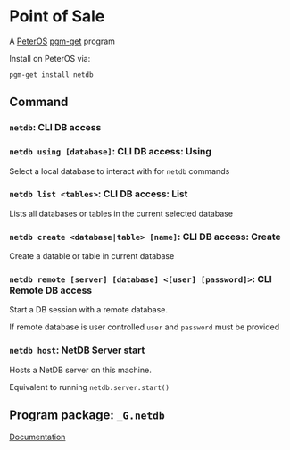 # Point of Sale

A [PeterOS](https://github.com/Platratio34/peterOS) [pgm-get](https://github.com/peterOS-pgm-get/pgm-get) program

Install on PeterOS via:
```console
pgm-get install netdb
```

## Command

### `netdb`: CLI DB access

### `netdb using [database]`: CLI DB access: Using
Select a local database to interact with for `netdb` commands

### `netdb list <tables>`: CLI DB access: List
Lists all databases or tables in the current selected database

### `netdb create <database|table> [name]`: CLI DB access: Create
Create a datable or table in current database

### `netdb remote [server] [database] <[user] [password]>`: CLI Remote DB access
Start a DB session with a remote database.

If remote database is user controlled `user` and `password` must be provided

### `netdb host`: NetDB Server start
Hosts a NetDB server on this machine.

Equivalent to running `netdb.server.start()`


## Program package: `_G.netdb`
[Documentation](https://github.com/peterOS-pgm-get/netdb/wiki)